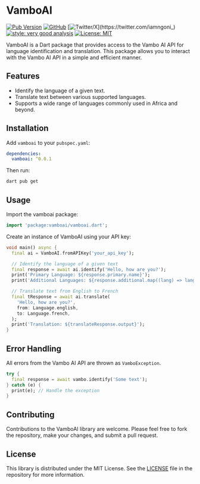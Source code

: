 # VamboAI

[![Pub Version](https://img.shields.io/pub/v/vamboai)](https://pub.dev/packages/vamboai)
[![GitHub](https://img.shields.io/github/license/iamngoni/vamboai)](https://github.com/iamngoni/vamboai/blob/master/LICENSE)
[![Twitter/X](https://img.shields.io/twitter/url?label=iamngoni_&style=social&url=https%3A%2F%2Ftwitter.com%2Fiamngoni_)](https://twitter.com/iamngoni_)
[![style: very good analysis][very_good_analysis_badge]][very_good_analysis_link]
[![License: MIT][license_badge]][license_link]

[license_badge]: https://img.shields.io/badge/license-MIT-blue.svg
[license_link]: https://opensource.org/licenses/MIT
[very_good_analysis_badge]: https://img.shields.io/badge/style-very_good_analysis-B22C89.svg
[very_good_analysis_link]: https://pub.dev/packages/very_good_analysis


VamboAI is a Dart package that provides access to the Vambo AI API for language identification and translation. This package allows you to interact with the Vambo AI API in a simple and efficient manner.

## Features

- Identify the language of a given text.
- Translate text between various supported languages.
- Supports a wide range of languages commonly used in Africa and beyond.

## Installation

Add `vamboai` to your `pubspec.yaml`:

```yaml
dependencies:
  vamboai: ^0.0.1
 ```

Then run:
```sh
dart pub get
```

## Usage

Import the vamboai package:
```dart
import 'package:vamboai/vamboai.dart';
```

Create an instance of VamboAI using your API key:
```dart
void main() async {
  final ai = VamboAI.fromAPIKey('your_api_key');

  // Identify the language of a given text
  final response = await ai.identify('Hello, how are you?');
  print('Primary Language: ${response.primary.name}');
  print('Additional Languages: ${response.additional.map((lang) => lang.name).join(', ')}');

  // Translate text from English to French
  final tResponse = await ai.translate(
    'Hello, how are you?',
    from: Language.english,
    to: Language.french,
  );
  print('Translation: ${translateResponse.output}');
}
```

## Error Handling
All errors from the Vambo AI API are thrown as `VamboException`.

```dart
try {
  final response = await vambo.identify('Some text');
} catch (e) {
  print(e); // Handle the exception
}
```

## Contributing

Contributions to the VamboAI library are welcome. Please feel free to fork the repository, make your changes, and submit a pull request.

## License

This library is distributed under the MIT License. See the [LICENSE](LICENSE) file in the repository for more information.